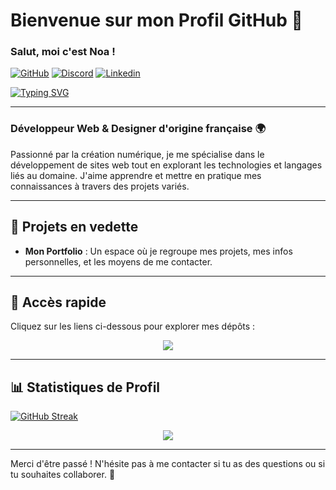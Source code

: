 
# Bienvenue sur mon Profil GitHub 👋
### Salut, moi c'est Noa !

[![GitHub](https://img.shields.io/badge/NoaKajou-333333?logo=Github&logoColor=white)](https://github.com/NoaKajou) 
[![Discord](https://img.shields.io/badge/Kaneki1394_-5865F2?logo=Discord&logoColor=white)](https://discord.com/users/702504146250760273) 
[![Linkedin](https://img.shields.io/badge/NoaR-blue?logo=Linkedin&logoColor=white)](https://www.linkedin.com/in/noa-rafrafi-a0bb33311/)

[![Typing SVG](https://readme-typing-svg.demolab.com?font=Fira+Code&pause=1000&width=435&lines=TOUT+EST+POSSIBLE+AVEC+LA+CARTE+KIWI)](https://github.com/noakajou)

---

### Développeur Web & Designer d'origine française 🌍  
Passionné par la création numérique, je me spécialise dans le développement de sites web tout en explorant les technologies et langages liés au domaine. J'aime apprendre et mettre en pratique mes connaissances à travers des projets variés.

---

## 🚀 Projets en vedette  
- **Mon Portfolio** : Un espace où je regroupe mes projets, mes infos personnelles, et les moyens de me contacter.

---

## 🔗 Accès rapide  
Cliquez sur les liens ci-dessous pour explorer mes dépôts :

<div align="center">
  <a href="https://github.com/NoaKajou/portfolio#readme"><img src="https://img.shields.io/badge/Portfolio-333333?logo=Github&logoColor=white"/></a>
</div>

---

## 📊 Statistiques de Profil  

[![GitHub Streak](https://streak-stats.demolab.com?user=NoaKajou&theme=transparent&border_radius=15&date_format=j%20M%5B%20Y%5D)](https://github.com/noakajou)
<div align='center'>
  <a href="https://github.com/NoaKajou">
    <img src="https://komarev.com/ghpvc/?username=NoaKajou&color=69a5dc&style=flat&label=Vues+du+profil"/>
  </a>
</div>

---

Merci d'être passé ! N'hésite pas à me contacter si tu as des questions ou si tu souhaites collaborer. 🤝
